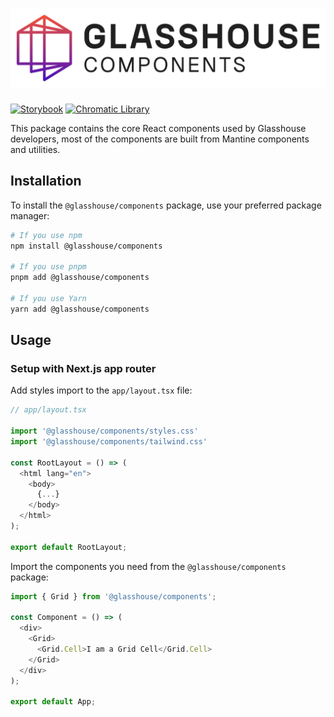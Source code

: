 # ![GVSComponents](./gvs-components.svg)

[![Storybook](https://img.shields.io/badge/storybook-storybook?style=for-the-badge&logo=storybook&logoColor=ffffff&color=ff4785)](https://main--668b65bdcf16256d1a25e70c.chromatic.com)
[![Chromatic Library](https://img.shields.io/badge/chromatic%20library-chromatic?style=for-the-badge&logo=chromatic&logoColor=ffffff&color=fc521f)](https://www.chromatic.com/library?appId=668b65bdcf16256d1a25e70c&branch=main)

This package contains the core React components used by Glasshouse developers, most of the components are built from Mantine components and utilities.

## Installation

To install the `@glasshouse/components` package, use your preferred package manager:

```sh
# If you use npm
npm install @glasshouse/components

# If you use pnpm
pnpm add @glasshouse/components

# If you use Yarn
yarn add @glasshouse/components
```

## Usage

### Setup with Next.js app router

Add styles import to the `app/layout.tsx` file:

```ts
// app/layout.tsx

import '@glasshouse/components/styles.css'
import '@glasshouse/components/tailwind.css'

const RootLayout = () => (
  <html lang="en">
    <body>
      {...}
    </body>
  </html>
);

export default RootLayout;
```

Import the components you need from the `@glasshouse/components` package:

```ts
import { Grid } from '@glasshouse/components';

const Component = () => (
  <div>
    <Grid>
      <Grid.Cell>I am a Grid Cell</Grid.Cell>
    </Grid>
  </div>
);

export default App;
```
